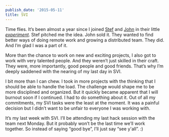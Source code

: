 ```yaml
---
publish_date: '2015-05-11'
title: SVI
---
```


Time flies. It’s been almost a year since I joined
[Stef](https://twitter.com/stefsy) and [John](https://twitter.com/johnys) in
their little [_experiment_](http://siliconvalleyinsight.com). Stef pitched me
the idea. John sold it. They wanted to find better ways of doing remote work
and growing a distributed team. They did. And I’m glad I was a part of it.

More than the chance to work on new and exciting projects, I also got to work
with very talented people. And they weren’t just skilled in their craft. They
were, more importantly, good people and good friends. That’s why I’m deeply
saddened with the nearing of my last day in SVI.

I bit more than I can chew. I took in more projects with the thinking that I
should be able to handle the load. The challenge would shape me to be more
disciplined and organized. But it quickly became apparent that I will burnout
soon if I continued. I had to do something about it. Out of all my
commitments, my SVI tasks were the least at the moment. It was a painful
decision but I didn’t want to be unfair to everyone I was working with.

It’s my last week with SVI. I’ll be attending my last hack session with the
team next Monday. But it probably won’t be the last time we’ll work together.
So instead of saying “good bye”, I’ll just say “see y'all”. :)